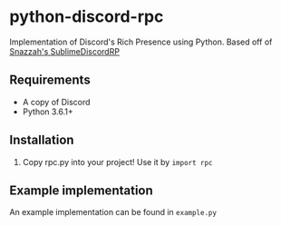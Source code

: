 # python-discord-rpc

Implementation of Discord's Rich Presence using Python. Based off of [Snazzah's SublimeDiscordRP](https://github.com/Snazzah/SublimeDiscordRP)

## Requirements
- A copy of Discord
- Python 3.6.1+

## Installation

1. Copy rpc.py into your project! Use it by `import rpc`

## Example implementation

An example implementation can be found in `example.py`

